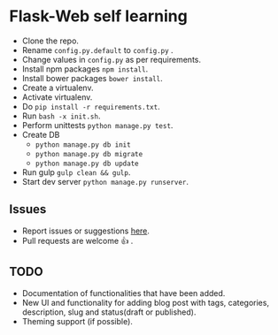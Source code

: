 # Flask-Web self learning

* Clone the repo.
* Rename ```config.py.default``` to ```config.py``` .
* Change values in ```config.py``` as per requirements.
* Install npm packages ```npm install```.
* Install bower packages ```bower install```.
* Create a virtualenv.
* Activate virtualenv.
* Do ```pip install -r requirements.txt```.
* Run `bash -x init.sh`.
* Perform unittests ```python manage.py test```.
* Create DB
    * ```python manage.py db init```
    * ```python manage.py db migrate```
    * ```python manage.py db update```
* Run gulp ```gulp clean && gulp```.
* Start dev server ```python manage.py runserver```.

## Issues
* Report issues or suggestions [here](https://github.com/brijeshb42/yapper/issues/new).
* Pull requests are welcome :thumbsup: .

## TODO

* Documentation of functionalities that have been added.
* New UI and functionality for adding blog post with tags, categories, description, slug and status(draft or published).
* Theming support (if possible).
